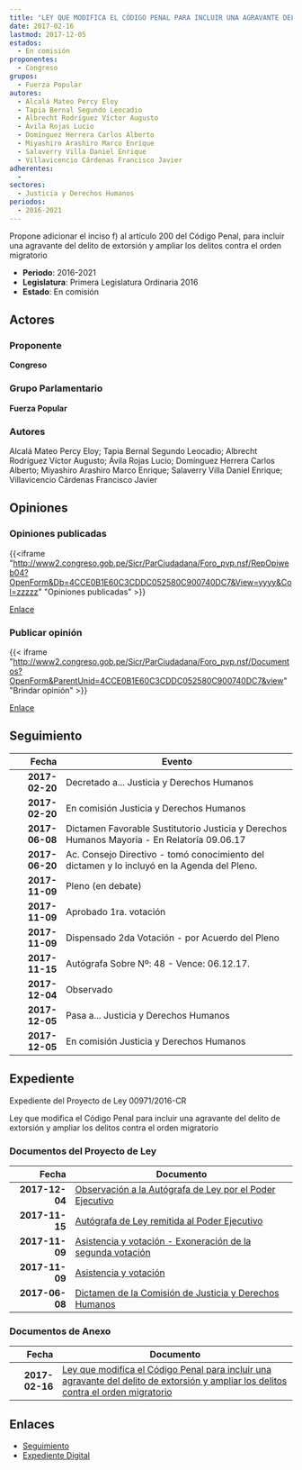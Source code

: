 ```yaml
---
title: "LEY QUE MODIFICA EL CÓDIGO PENAL PARA INCLUIR UNA AGRAVANTE DEL DELITO DE EXTORSIÓN Y AMPLIAR LOS DELITOS CONTRA EL ORDEN MIGRATORIO"
date: 2017-02-16
lastmod: 2017-12-05
estados: 
  - En comisión
proponentes: 
  - Congreso
grupos: 
  - Fuerza Popular
autores: 
  - Alcalá Mateo Percy Eloy
  - Tapia Bernal Segundo Leocadio
  - Albrecht Rodríguez Víctor Augusto
  - Ávila Rojas Lucio
  - Domínguez Herrera Carlos Alberto
  - Miyashiro Arashiro Marco Enrique
  - Salaverry Villa Daniel Enrique
  - Villavicencio Cárdenas Francisco Javier
adherentes: 
  - 
sectores: 
  - Justicia y Derechos Humanos
periodos: 
  - 2016-2021
---
```


Propone adicionar el inciso f) al artículo 200 del Código Penal, para incluir una agravante del delito de extorsión y ampliar los delitos contra el orden migratorio

- **Periodo**: 2016-2021
- **Legislatura**: Primera Legislatura Ordinaria 2016
- **Estado**: En comisión

## Actores

### Proponente

**Congreso**

### Grupo Parlamentario

**Fuerza Popular**

### Autores

Alcalá Mateo Percy Eloy; Tapia Bernal Segundo Leocadio; Albrecht Rodríguez Víctor Augusto; Ávila Rojas Lucio; Domínguez Herrera Carlos Alberto; Miyashiro Arashiro Marco Enrique; Salaverry Villa Daniel Enrique; Villavicencio Cárdenas Francisco Javier


## Opiniones

### Opiniones publicadas

{{<iframe "http://www2.congreso.gob.pe/Sicr/ParCiudadana/Foro_pvp.nsf/RepOpiweb04?OpenForm&Db=4CCE0B1E60C3CDDC052580C900740DC7&View=yyyy&Col=zzzzz" "Opiniones publicadas" >}}

[Enlace](http://www2.congreso.gob.pe/Sicr/ParCiudadana/Foro_pvp.nsf/RepOpiweb04?OpenForm&Db=4CCE0B1E60C3CDDC052580C900740DC7&View=yyyy&Col=zzzzz)
### Publicar opinión

{{< iframe "http://www2.congreso.gob.pe/Sicr/ParCiudadana/Foro_pvp.nsf/Documentos?OpenForm&ParentUnid=4CCE0B1E60C3CDDC052580C900740DC7&view" "Brindar opinión" >}}

[Enlace](http://www2.congreso.gob.pe/Sicr/ParCiudadana/Foro_pvp.nsf/Documentos?OpenForm&ParentUnid=4CCE0B1E60C3CDDC052580C900740DC7&view)

## Seguimiento

| Fecha | Evento |
|------:|--------|
| **2017-02-20** | Decretado a... Justicia y Derechos Humanos|
| **2017-02-20** | En comisión Justicia y Derechos Humanos|
| **2017-06-08** | Dictamen Favorable Sustitutorio Justicia y Derechos Humanos Mayoria - En Relatoría 09.06.17|
| **2017-06-20** | Ac. Consejo Directivo - tomó conocimiento del dictamen y lo incluyó en la Agenda del Pleno.|
| **2017-11-09** | Pleno (en debate)|
| **2017-11-09** | Aprobado 1ra. votación|
| **2017-11-09** | Dispensado 2da Votación - por Acuerdo del Pleno|
| **2017-11-15** | Autógrafa Sobre Nº: 48 - Vence: 06.12.17.|
| **2017-12-04** | Observado|
| **2017-12-05** | Pasa a... Justicia y Derechos Humanos|
| **2017-12-05** | En comisión Justicia y Derechos Humanos|


## Expediente

Expediente del Proyecto de Ley 00971/2016-CR

Ley que modifica el Código Penal para incluir una agravante del delito de extorsión y ampliar los delitos contra el orden migratorio


### Documentos del Proyecto de Ley

| Fecha | Documento |
|------:|--------|
| **2017-12-04** | [Observación a la Autógrafa de Ley por el Poder Ejecutivo](http://www.leyes.congreso.gob.pe/Documentos/2016_2021/Observacion_a_la_Autografa/OBAU0097120171204.pdf) |
| **2017-11-15** | [Autógrafa de Ley remitida al Poder Ejecutivo](http://www.leyes.congreso.gob.pe/Documentos/2016_2021/Autografas/Ley_y_de_Resolucion_Legislativa/AU0097120171115.pdf) |
| **2017-11-09** | [Asistencia y votación - Exoneración de la segunda votación](http://www.leyes.congreso.gob.pe/Documentos/2016_2021/Asistencia_y_Votacion/Proyectos_de_Ley/Exoneracion_de_Segunda_Votacion/ESV0097120171109.pdf) |
| **2017-11-09** | [Asistencia y votación](http://www.leyes.congreso.gob.pe/Documentos/2016_2021/Asistencia_y_Votacion/Proyectos_de_Ley/AV0097120171109.pdf) |
| **2017-06-08** | [Dictamen de la Comisión de Justicia y Derechos Humanos](http://www.leyes.congreso.gob.pe/Documentos/2016_2021/Dictamenes/Proyectos_de_Ley/00971DC15MAY20170608.pdf) |

### Documentos de Anexo

| Fecha | Documento |
|------:|--------|
| **2017-02-16** | [Ley que modifica el Código Penal para incluir una agravante del delito de extorsión y ampliar los delitos contra el orden migratorio](http://www.leyes.congreso.gob.pe/Documentos/2016_2021/Proyectos_de_Ley_y_de_Resoluciones_Legislativas/PL0097120170216..pdf) |

## Enlaces 

- [Seguimiento](http://www2.congreso.gob.pe/Sicr/TraDocEstProc/CLProLey2016.nsf/f7fff46988ca05b1052578e100829cc7/81c1b1affbf91fa3052580c90070c89a?OpenDocument)
- [Expediente Digital](http://www2.congreso.gob.pe/Sicr/TraDocEstProc/CLProLey2016.nsf/f7fff46988ca05b1052578e100829cc7/81c1b1affbf91fa3052580c90070c89a?OpenDocument&Click=05257FB7005EB655.eb71d0cf91d8294e05256cdf006b5706/$Body/0.1C6C)
